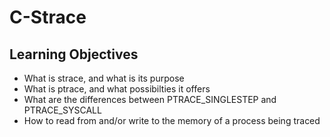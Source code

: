 # **C-Strace**

## **Learning Objectives**

- What is strace, and what is its purpose
- What is ptrace, and what possibilties it offers
- What are the differences between PTRACE_SINGLESTEP and PTRACE_SYSCALL
- How to read from and/or write to the memory of a process being traced
